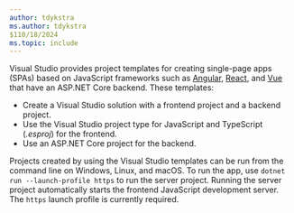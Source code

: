 ```yaml
---
author: tdykstra
ms.author: tdykstra
$110/18/2024
ms.topic: include
---
```

Visual Studio provides project templates for creating single-page apps (SPAs) based on JavaScript frameworks such as [Angular](https://angular.dev/), [React](https://react.dev/), and [Vue](https://vuejs.org/) that have an ASP.NET Core backend. These templates:

* Create a Visual Studio solution with a frontend project and a backend project.
* Use the Visual Studio project type for JavaScript and TypeScript (*.esproj*) for the frontend.
* Use an ASP.NET Core project for the backend.

Projects created by using the Visual Studio templates can be run from the command line on Windows, Linux, and macOS. To run the app, use `dotnet run --launch-profile https` to run the server project. Running the server project automatically starts the frontend JavaScript development server. The `https` launch profile is currently required.
